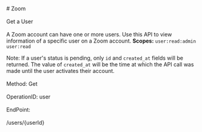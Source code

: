 <br>#     Zoom</br>
<br>Get a User</br>
<br>A Zoom account can have one or more users. Use this API to view information of a specific user on a Zoom account.
**Scopes:** `user:read:admin` `user:read`
 
 Note: If a user's status is pending, only `id` and `created_at` fields will be returned. The value of `created_at` will be the time at which the API call was made until the user activates their account.</br>
<br>Method: Get</br>
<br>OperationID: user</br>
<br>EndPoint:</br>
<br>/users/{userId}</br>
